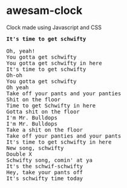 # awesam-clock

Clock made using Javascript and CSS

<pre>
<b>It's time to get schwifty</b>

Oh, yeah!
You gotta get schwifty
You gotta get schwifty in here
It's time to get schwifty
Oh-oh
You gotta get schwifty
Oh yeah
Take off your pants and your panties
Shit on the floor
Time to get Schwifty in here
Gotta shit on the floor
I'm Mr. Bulldops
I'm Mr. Bulldops
Take a shit on the floor
Take off your panties and your pants
It's time to get schwifty in here
New song, schwifty
Double X
Schwifty song, comin' at ya
It's the schwif-schwifty
Hey, take your pants off
It's schwifty time today
</pre>
